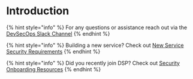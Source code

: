# Introduction

{% hint style="info" %}
For any questions or assistance reach out via the [DevSecOps Slack Channel](https://broadinstitute.slack.com/messages/CABML2U9G)
{% endhint %}

{% hint style="info" %}
Building a new service? Check out [New Service Security Requirements](https://sdarq.dsp-techops.broadinstitute.org)
{% endhint %}

{% hint style="info" %}
Did you recently join DSP? Check out [Security Onboarding Resources](https://security-kb.dsp-techops.broadinstitute.org/security_resources/DSP_Appsec_Onboarding_Doc/overview.html#new-hire-security-checklist)
{% endhint %}


